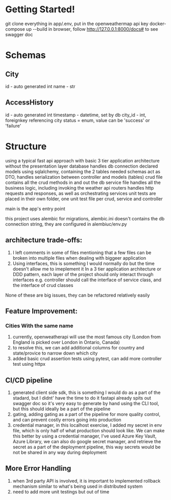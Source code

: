 # Getting Started!
git clone everything
in app/.env, put in the openweathermap api key
docker-compose up --build
in browser, follow http://127.0.0.1:8000/docs# to see swagger doc

# Schemas
## City
id - auto generated int
name - str

## AccessHistory
id - auto generated int
timestamp - datetime, set by db
city_id - int, foreignkey referencing city 
status = enum, value can be 'success' or 'failure'


# Structure
using a typical fast api approach with basic 3 tier application architecture without the presentation layer
database handles db connection
declared models using sqlalchemy, containing the 2 tables needed
schemas act as DTO, handles serialization between controller and models (tables)
crud file contains all the crud methods in and out the db
service file handles all the business logic, including invoking the weather api
routers handles http requests and responses, as well as orchestrating services
unit tests are placed in their own folder, one unit test file per crud, service and controller

main is the app's entry point

this project uses alembic for migrations, alembic.ini doesn't contains the db connection string, they are configured in alembiuc/env.py


## architecture trade-offs:
1. I left comments in some of files mentioning that a few files can be broken into multiple files when dealing with biggeer application
2. Using interfaces, this is something I would normally do but the time doesn't allow me to imeplement it
In a 3 tier application architecture or DDD pattern, each layer of the project should only interact through interfaces
e.g. controller should call the interface of service class, and the interface of crud classes

None of these are big issues, they can be refactored relatively easily


## Feature Improvement:
### Cities With the same name 
1. currently, openweatherapi will use the most famous city (London from England is picked over London in Ontario, Canada)
2. to resolve this, we can add additional columns for country and state/provice to narrow down which city
3. added basic crud assertion tests using pytest, can add more controller test using httpx



## CI/CD pipeline
1. generated client side sdk, this is something I would do as a part of the stadard, but I didnt' have the time to do it
fastapi already spits out swagger doc so it's very easy to generate by hand using the CLI tool, but this should ideally be a part of the pipeline
2. gating, adding gating as a part of the pipeline for more quality control, and can prevent costly errors going into production
3. credential manager, in this localhost exercise, I added my secret in env file, which is only half of what production should look like. 
We can make this better by using a credential manager, I've used Azure Key Vault, Azure Library, we can also do google secret manager, and retrieve the secret as a part of the deployment pipeline, this way secrets would be not be shared in any way during deployment


## More Error Handling
1. when 3rd party API is involved, it is important to implemented rollback mechanism similar to what's being used in distributed system
2. need to add more unit testings but out of time

